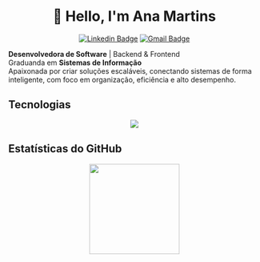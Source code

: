 
<div align="center">
 
 # 👋 Hello, I'm Ana Martins

[![Linkedin Badge](https://img.shields.io/badge/-LinkedIn-000000?style=flat-square&logo=linkedin&logoColor=white&link=https://br.linkedin.com/in/anamartinsr)](https://br.linkedin.com/in/anamartinsr)
[![Gmail Badge](https://img.shields.io/badge/-martinnrs.ana@gmail.com-000000?style=flat-square&logo=Gmail&logoColor=white&link=mailto:martinnrs.ana@gmail.com)](mailto:martinnrs.ana@gmail.com)

</div>

 **Desenvolvedora de Software** | Backend & Frontend  
 Graduanda em **Sistemas de Informação**  
 Apaixonada por criar soluções escaláveis, conectando sistemas de forma inteligente, com foco em organização, eficiência e alto desempenho.


##  Tecnologias

<p align="center">
  <a href="https://skillicons.dev">
    <img src="https://skillicons.dev/icons?i=js,ts,nodejs,react,tailwind,mysql,postgresql,mongodb,nginx,git,linux,postman" />
  </a>
</p>


##  Estatísticas do GitHub

<p align="center">
  <img height="180em" src="https://github-readme-stats.vercel.app/api/top-langs/?username=anamartinsr&layout=compact&langs_count=7&theme=chartreuse-dark"/>
</p>
